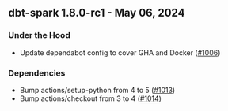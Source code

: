 ## dbt-spark 1.8.0-rc1 - May 06, 2024

### Under the Hood

- Update dependabot config to cover GHA and Docker ([#1006](https://github.com/dbt-labs/dbt-spark/issues/1006))

### Dependencies

- Bump actions/setup-python from 4 to 5 ([#1013](https://github.com/dbt-labs/dbt-spark/pull/1013))
- Bump actions/checkout from 3 to 4 ([#1014](https://github.com/dbt-labs/dbt-spark/pull/1014))
